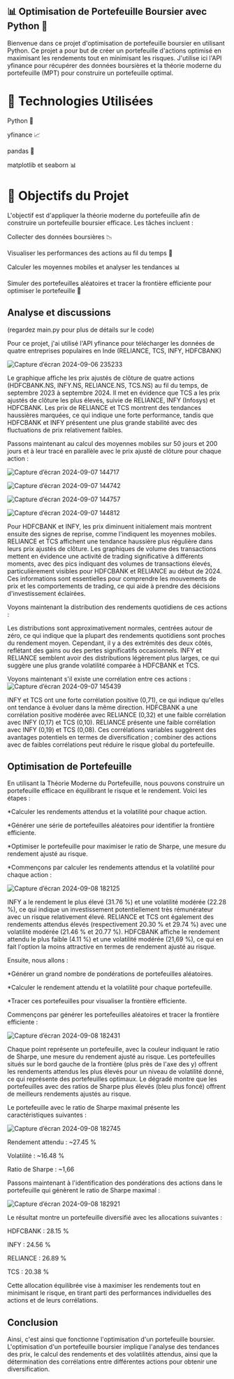 ## 📊 Optimisation de Portefeuille Boursier avec Python 🐍
Bienvenue dans ce projet d'optimisation de portefeuille boursier en utilisant Python. Ce projet a pour but de créer un portefeuille d'actions optimisé en maximisant les rendements tout en minimisant les risques. J'utilise ici l'API yfinance pour récupérer des données boursières et la théorie moderne du portefeuille (MPT) pour construire un portefeuille optimal.

# 🔧 Technologies Utilisées
Python 🐍

yfinance 📈

pandas 🐼

matplotlib et seaborn 📊
# 🚀 Objectifs du Projet
L'objectif est d'appliquer la théorie moderne du portefeuille afin de construire un portefeuille boursier efficace. Les tâches incluent :

Collecter des données boursières 📉

Visualiser les performances des actions au fil du temps 📆

Calculer les moyennes mobiles et analyser les tendances 📊 

Simuler des portefeuilles aléatoires et tracer la frontière efficiente pour optimiser le portefeuille 🎯
## Analyse et discussions
(regardez main.py pour plus de détails sur le code) 


Pour ce projet, j'ai utilisé l'API yfinance pour télécharger les données de quatre entreprises populaires en Inde (RELIANCE, TCS, INFY, HDFCBANK)

![Capture d’écran 2024-09-06 235233](https://github.com/user-attachments/assets/3eeb48ad-16ab-47aa-8fae-897cf7be5b5c)


Le graphique affiche les prix ajustés de clôture de quatre actions (HDFCBANK.NS, INFY.NS, RELIANCE.NS, TCS.NS) au fil du temps, de septembre 2023 à septembre 2024. Il met en évidence que TCS a les prix ajustés de clôture les plus élevés, suivie de RELIANCE, INFY (Infosys) et HDFCBANK. Les prix de RELIANCE et TCS montrent des tendances haussières marquées, ce qui indique une forte performance, tandis que HDFCBANK et INFY présentent une plus grande stabilité avec des fluctuations de prix relativement faibles.

Passons maintenant au calcul des moyennes mobiles sur 50 jours et 200 jours et à leur tracé en parallèle avec le prix ajusté de clôture pour chaque action :




![Capture d’écran 2024-09-07 144717](https://github.com/user-attachments/assets/7f967bc3-3685-41ae-88dd-fe9f458d2de0)






![Capture d’écran 2024-09-07 144742](https://github.com/user-attachments/assets/48c3f04e-c931-4ba4-813d-d2756e1a7194)


![Capture d’écran 2024-09-07 144757](https://github.com/user-attachments/assets/7dc11981-6f75-438d-ad4b-bbb2e6a3d929)




![Capture d’écran 2024-09-07 144812](https://github.com/user-attachments/assets/71b945de-8daf-4663-af50-2f579da8a9ae)

Pour HDFCBANK et INFY, les prix diminuent initialement mais montrent ensuite des signes de reprise, comme l'indiquent les moyennes mobiles. RELIANCE et TCS affichent une tendance haussière plus régulière dans leurs prix ajustés de clôture. Les graphiques de volume des transactions mettent en évidence une activité de trading significative à différents moments, avec des pics indiquant des volumes de transactions élevés, particulièrement visibles pour HDFCBANK et RELIANCE au début de 2024. Ces informations sont essentielles pour comprendre les mouvements de prix et les comportements de trading, ce qui aide à prendre des décisions d'investissement éclairées.

Voyons maintenant la distribution des rendements quotidiens de ces actions :



Les distributions sont approximativement normales, centrées autour de zéro, ce qui indique que la plupart des rendements quotidiens sont proches du rendement moyen. Cependant, il y a des extrémités des deux côtés, reflétant des gains ou des pertes significatifs occasionnels. INFY et RELIANCE semblent avoir des distributions légèrement plus larges, ce qui suggère une plus grande volatilité comparée à HDFCBANK et TCS.

Voyons maintenant s'il existe une corrélation entre ces actions :
![Capture d’écran 2024-09-07 145439](https://github.com/user-attachments/assets/5eb5837a-c0ef-465d-bab9-a3092d4aff8a)

INFY et TCS ont une forte corrélation positive (0,71), ce qui indique qu'elles ont tendance à évoluer dans la même direction. HDFCBANK a une corrélation positive modérée avec RELIANCE (0,32) et une faible corrélation avec INFY (0,17) et TCS (0,10). RELIANCE présente une faible corrélation avec INFY (0,19) et TCS (0,08). Ces corrélations variables suggèrent des avantages potentiels en termes de diversification ; combiner des actions avec de faibles corrélations peut réduire le risque global du portefeuille.

## Optimisation de Portefeuille
En utilisant la Théorie Moderne du Portefeuille, nous pouvons construire un portefeuille efficace en équilibrant le risque et le rendement. Voici les étapes :

  *Calculer les rendements attendus et la volatilité pour chaque action.

  *Générer une série de portefeuilles aléatoires pour identifier la frontière efficiente.

  *Optimiser le portefeuille pour maximiser le ratio de Sharpe, une mesure du rendement ajusté au risque.

  *Commençons par calculer les rendements attendus et la volatilité pour chaque action :

![Capture d’écran 2024-09-08 182125](https://github.com/user-attachments/assets/6ccbdea9-463e-4eb0-9fd9-e56e4980b0e3)



INFY a le rendement le plus élevé (31.76 %) et une volatilité modérée (22.28 %), ce qui indique un investissement potentiellement très rémunérateur avec un risque relativement élevé. RELIANCE et TCS ont également des rendements attendus élevés (respectivement 20.30 % et 29.74 %) avec une volatilité modérée (21.46 % et 20.77 %). HDFCBANK affiche le rendement attendu le plus faible (4.11 %) et une volatilité modérée (21,69 %), ce qui en fait l'option la moins attractive en termes de rendement ajusté au risque.

Ensuite, nous allons :

  *Générer un grand nombre de pondérations de portefeuilles aléatoires.

  *Calculer le rendement attendu et la volatilité pour chaque portefeuille.

  *Tracer ces portefeuilles pour visualiser la frontière efficiente.

Commençons par générer les portefeuilles aléatoires et tracer la frontière efficiente :

![Capture d’écran 2024-09-08 182431](https://github.com/user-attachments/assets/6be7697e-2b93-4882-a695-d7d18bf373fb)

Chaque point représente un portefeuille, avec la couleur indiquant le ratio de Sharpe, une mesure du rendement ajusté au risque. Les portefeuilles situés sur le bord gauche de la frontière (plus près de l'axe des y) offrent les rendements attendus les plus élevés pour un niveau de volatilité donné, ce qui représente des portefeuilles optimaux. Le dégradé montre que les portefeuilles avec des ratios de Sharpe plus élevés (bleu plus foncé) offrent de meilleurs rendements ajustés au risque.

Le portefeuille avec le ratio de Sharpe maximal présente les caractéristiques suivantes :

![Capture d’écran 2024-09-08 182745](https://github.com/user-attachments/assets/93e1858c-bcce-465f-b2dd-d3896e96b4f5)

  Rendement attendu : ~27.45 %
  
  Volatilité : ~16.48 %
  
  Ratio de Sharpe : ~1,66
  
Passons maintenant à l'identification des pondérations des actions dans le portefeuille qui génèrent le ratio de Sharpe maximal :

![Capture d’écran 2024-09-08 182921](https://github.com/user-attachments/assets/22a586e5-178c-4345-a60b-d788408a2141)


Le résultat montre un portefeuille diversifié avec les allocations suivantes :

  HDFCBANK : 28.15 %
  
  INFY : 24.56 %
  
  RELIANCE : 26.89 %
  
  TCS : 20.38 %
  
Cette allocation équilibrée vise à maximiser les rendements tout en minimisant le risque, en tirant parti des performances individuelles des actions et de leurs corrélations.

## Conclusion
Ainsi, c'est ainsi que fonctionne l'optimisation d'un portefeuille boursier. L'optimisation d'un portefeuille boursier implique l'analyse des tendances des prix, le calcul des rendements et des volatilités attendus, ainsi que la détermination des corrélations entre différentes actions pour obtenir une diversification.




























